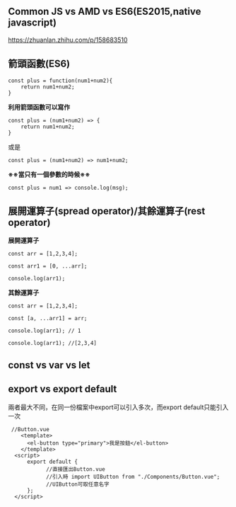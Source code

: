 ## Common JS vs AMD vs ES6(ES2015,native javascript)
https://zhuanlan.zhihu.com/p/158683510

## 箭頭函數(ES6)

    const plus = function(num1+num2){
        return num1+num2; 
    }
  
**利用箭頭函數可以寫作**  
  
    const plus = (num1+num2) => {
        return num1+num2; 
    }
  
或是  
  
    const plus = (num1+num2) => num1+num2; 

**※※當只有一個參數的時候※※**  
  
    const plus = num1 => console.log(msg);

## 展開運算子(spread operator)/其餘運算子(rest operator)

**展開運算子**    
  
    const arr = [1,2,3,4];
    
    const arr1 = [0, ...arr];
    
    console.log(arr1);
  
**其餘運算子**  
  
    const arr = [1,2,3,4];
    
    const [a, ...arr1] = arr;
    
    console.log(arr1); // 1
    
    console.log(arr1); //[2,3,4]
  
## const vs var vs let

## export vs export default

兩者最大不同，在同一份檔案中export可以引入多次，而export default只能引入一次  


     //Button.vue
        <template>
          <el-button type="primary">我是按鈕</el-button>
        </template>
      <script>
          export default {
                //直接匯出Button.vue
                //引入時 import UIButton from "./Components/Button.vue";
                //UIButton可取任意名字
          };
      </script>
